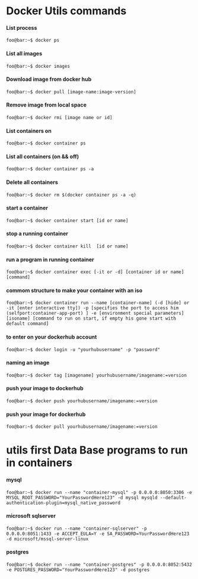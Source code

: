 # Docker Utils commands

#### List process
```console 
foo@bar:~$ docker ps 
```
#### List all images 
```console
foo@bar:~$ docker images
``` 
#### Download image from docker hub
```console
foo@bar:~$ docker pull [image-name:image-version]
``` 
#### Remove image from local space
```console 
foo@bar:~$ docker rmi [image name or id]
```
#### List containers on
```console
foo@bar:~$ docker container ps
```
#### List all containers (on && off)
```console
foo@bar:~$ docker container ps -a
``` 
#### Delete all containers
```console
foo@bar:~$ docker rm $(docker container ps -a -q)
``` 
#### start a container
```console
foo@bar:~$ docker container start [id or name]
```
#### stop a running container
```console
foo@bar:~$ docker container kill  [id or name]
``` 
#### run a program in running container
```console
foo@bar:~$ docker container exec [-it or -d] [container id or name] [command]
``` 
#### commom structure to make your container with an iso
```console
foo@bar:~$ docker container run --name [container-name] (-d [hide] or -it [enter interactive tty]) -p [specifies the port to access him (selfport:container-app-port) ] -e [environment special parameters] [isoname] [command to run on start, if empty his gone start with default command]
``` 

#### to enter on your dockerhub account
```console
foo@bar:~$ docker login -u "yourhubusername" -p "password"
``` 

#### naming an image 
```console
foo@bar:~$ docker tag [imagename] yourhubusername/imagename:=version
```
#### push your image to dockerhub 
```console
foo@bar:~$ docker push yourhubusername/imagename:=version
```
#### push your image for dockerhub 
```console
foo@bar:~$ docker pull yourhubusername/imagename:=version
```
# utils first Data Base programs to run in containers

#### mysql
```console
foo@bar:~$ docker run --name "container-mysql" -p 0.0.0.0:8050:3306 -e MYSQL_ROOT_PASSWORD="YourPasswordHere123" -d mysql mysqld --default-authentication-plugin=mysql_native_password
```

#### microsoft sqlserver
```console
foo@bar:~$ docker run --name "container-sqlserver" -p 0.0.0.0:8051:1433 -e ACCEPT_EULA=Y -e SA_PASSWORD=YourPasswordHere123 -d microsoft/mssql-server-linux 
```

#### postgres
```console
foo@bar:~$ docker run --name "container-postgres" -p 0.0.0.0:8052:5432 -e POSTGRES_PASSWORD="YourPasswordHere123" -d postgres
```
